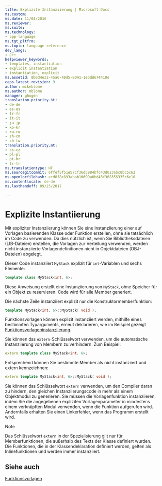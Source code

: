 ```yaml
---
title: Explizite Instanziierung | Microsoft Docs
ms.custom: 
ms.date: 11/04/2016
ms.reviewer: 
ms.suite: 
ms.technology:
- cpp-language
ms.tgt_pltfrm: 
ms.topic: language-reference
dev_langs:
- C++
helpviewer_keywords:
- templates, instantiation
- explicit instantiation
- instantiation, explicit
ms.assetid: 8b0d4e32-45a6-49d5-8041-1ebdd674410e
caps.latest.revision: 9
author: mikeblome
ms.author: mblome
manager: ghogen
translation.priority.ht:
- de-de
- es-es
- fr-fr
- it-it
- ja-jp
- ko-kr
- ru-ru
- zh-cn
- zh-tw
translation.priority.mt:
- cs-cz
- pl-pl
- pt-br
- tr-tr
ms.translationtype: HT
ms.sourcegitcommit: 6ffef5f51e57cf36d5984bfc43d023abc8bc5c62
ms.openlocfilehash: ecd8f8c893abab10699a0bd43f368356335c6e10
ms.contentlocale: de-de
ms.lasthandoff: 09/25/2017

---
```

# <a name="explicit-instantiation"></a>Explizite Instantiierung
Mit expliziter Instanziierung können Sie eine Instanziierung einer auf Vorlagen basierenden Klasse oder Funktion erstellen, ohne sie tatsächlich im Code zu verwenden. Da dies nützlich ist, wenn Sie Bibliotheksdateien (LIB-Dateien) erstellen, die Vorlagen zur Verteilung verwenden, werden nicht instanziierte Vorlagendefinitionen nicht in Objektdateien (OBJ-Dateien) abgelegt.  
  
 Dieser Code instanziiert `MyStack` explizit für `int`-Variablen und sechs Elemente:  
  
```cpp  
template class MyStack<int, 6>;  
```  
  
 Diese Anweisung erstellt eine Instanziierung von `MyStack`, ohne Speicher für ein Objekt zu reservieren. Code wird für alle Member generiert.  
  
 Die nächste Zeile instanziiert explizit nur die Konstruktormemberfunktion:  
  
```cpp  
template MyStack<int, 6>::MyStack( void );  
```  
  
 Funktionsvorlagen können explizit instanziiert werden, mithilfe eines bestimmten Typarguments, erneut deklarieren, wie im Beispiel gezeigt [Funktionsvorlageninstanziierung](../cpp/function-template-instantiation.md).  
  
 Sie können das `extern`-Schlüsselwort verwenden, um die automatische Instanziierung von Membern zu verhindern. Zum Beispiel:  
  
```cpp  
extern template class MyStack<int, 6>;  
```  
  
 Entsprechend können Sie bestimmte Member als nicht instanziiert und extern kennzeichnen:  
  
```cpp  
extern template MyStack<int, 6>::MyStack( void );  
```  
  
 Sie können das Schlüsselwort `extern` verwenden, um den Compiler daran zu hindern, den gleichen Instanziierungscode in mehr als einem Objektmodul zu generieren. Sie müssen die Vorlagenfunktion instanziieren, indem Sie die angegebenen expliziten Vorlagenparameter in mindestens einem verknüpften Modul verwenden, wenn die Funktion aufgerufen wird. Andernfalls erhalten Sie einen Linkerfehler, wenn das Programm erstellt wird.  
  
> [!NOTE]
>  Das Schlüsselwort `extern` in der Spezialisierung gilt nur für Memberfunktionen, die außerhalb des Texts der Klasse definiert wurden. Die Funktionen, die in der Klassendeklaration definiert werden, gelten als Inlinefunktionen und werden immer instanziiert.  
  
## <a name="see-also"></a>Siehe auch  
 [Funktionsvorlagen](../cpp/function-templates.md)
